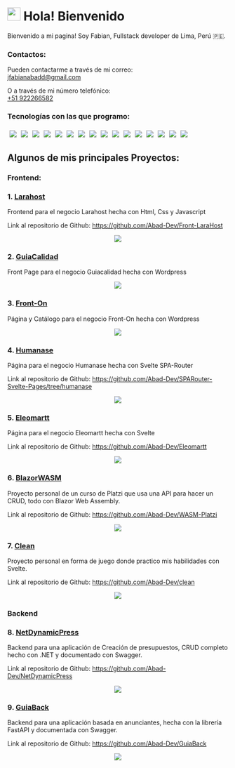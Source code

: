 <h1><img src="https://emojis.slackmojis.com/emojis/images/1531849430/4246/blob-sunglasses.gif?1531849430" width="30"/> Hola! Bienvenido</h1>

Bienvenido a mi pagina!
Soy Fabian, Fullstack developer de Lima, Perú 🇵🇪.

### Contactos:
Pueden contactarme a través de mi correo:
<br>
jfabianabadd@gmail.com

O a través de mi número telefónico:
<br>
[+51 922266582](tel:922266582)


### Tecnologías con las que programo:


<img style="float: left; margin: 5px;" src="https://img.shields.io/badge/C%23-239120?style=for-the-badge&logo=c-sharp&logoColor=white" >

<img style="float: left; margin: 5px;" src="https://img.shields.io/badge/Python-3776AB?style=for-the-badge&logo=python&logoColor=white">

<img style="float: left; margin: 5px;" src="https://img.shields.io/badge/.NET-5C2D91?style=for-the-badge&logo=.net&logoColor=white">

<img style="float: left; margin: 5px;" src="https://img.shields.io/badge/JavaScript-F7DF1E?style=for-the-badge&logo=JavaScript&logoColor=white">

<img style="float: left; margin: 5px;" src="https://img.shields.io/badge/Node.js-43853D?style=for-the-badge&logo=node.js&logoColor=white">

<img style="float: left; margin: 5px;" src="https://img.shields.io/badge/HTML5-E34F26?style=for-the-badge&logo=html5&logoColor=white">

<img style="float: left; margin: 5px;" src="https://img.shields.io/badge/CSS3-1572B6?style=for-the-badge&logo=css3&logoColor=white">

<img style="float: left; margin: 5px;" src="https://img.shields.io/badge/React-20232A?style=for-the-badge&logo=react&logoColor=61DAFB">

<img style="float: left; margin: 5px;" src="https://img.shields.io/badge/Bootstrap-563D7C?style=for-the-badge&logo=bootstrap&logoColor=white">

<img style="float: left; margin: 5px;" src="https://img.shields.io/badge/React_Router-CA4245?style=for-the-badge&logo=react-router&logoColor=white">

<img style="float: left; margin: 5px;" src="https://img.shields.io/badge/Flask-000000?style=for-the-badge&logo=flask&logoColor=white">

<img style="float: left; margin: 5px;" src="https://img.shields.io/badge/MySQL-00000F?style=for-the-badge&logo=mysql&logoColor=white">

<img style="float: left; margin: 5px;" src="https://img.shields.io/badge/json%20web%20tokens-323330?style=for-the-badge&logo=json-web-tokens&logoColor=pink">

<img style="float: left; margin: 5px;" src="https://img.shields.io/badge/Next.js-000?logo=nextdotjs&logoColor=fff&style=for-the-badge">

<img style="float: left; margin: 5px;" src="https://img.shields.io/badge/docker-%230db7ed.svg?style=for-the-badge&logo=docker&logoColor=white">

<img style="float: left; margin: 5px;" src="https://img.shields.io/badge/-Swagger-%23Clojure?style=for-the-badge&logo=swagger&logoColor=white">

<div style="clear: both;"></div>

## Algunos de mis principales Proyectos:

### Frontend:

### 1. [Larahost](https://larahost.net/)
Frontend para el negocio Larahost hecha con Html, Css y Javascript

Link al repositorio de Github: https://github.com/Abad-Dev/Front-LaraHost


<p align="center">
    <img src="images/larahost.png">
</p>

### 2. [GuiaCalidad](https://guiacalidad.com.pe)
Front Page para el negocio Guiacalidad hecha con Wordpress

<p align="center">
    <img src="images/guiacalidad.png">
</p>


### 3. [Front-On](https://fronton.com.pe)
Página y Catálogo para el negocio Front-On hecha con Wordpress

<p align="center">
    <img src="images/fronton.png">
</p>

### 4. [Humanase](https://humanase.com)
Página para el negocio Humanase hecha con Svelte SPA-Router

Link al repositorio de Github: https://github.com/Abad-Dev/SPARouter-Svelte-Pages/tree/humanase

<p align="center">
    <img src="images/humanase.png">
</p>


### 5. [Eleomartt](https://eleomartt.com)
Página para el negocio Eleomartt hecha con Svelte

Link al repositorio de Github: https://github.com/Abad-Dev/Eleomartt

<p align="center">
    <img src="images/eleomartt.png">
</p>


### 6. [BlazorWASM](https://jm-delivery.com)
Proyecto personal de un curso de Platzi que usa una API para hacer un CRUD, todo con Blazor Web Assembly.

Link al repositorio de Github: https://github.com/Abad-Dev/WASM-Platzi

<p align="center">
    <img src="images/blazor.png">
</p>

### 7. [Clean](https://larahost.net/clean)
Proyecto personal en forma de juego donde practico mis habilidades con Svelte.

Link al repositorio de Github: https://github.com/Abad-Dev/clean

<p align="center">
    <img src="https://raw.githubusercontent.com/Abad-Dev/clean/main/images/prev.png">
</p>


### Backend

### 8. [NetDynamicPress](https://larahost.net/clean)
Backend para una aplicación de Creación de presupuestos, CRUD completo hecho con .NET y documentado con Swagger.

Link al repositorio de Github: https://github.com/Abad-Dev/NetDynamicPress

<p align="center">
    <img src="images/net.png">
</p>


### 9. [GuiaBack]()
Backend para una aplicación basada en anunciantes, hecha con la librería FastAPI y documentada con Swagger.

Link al repositorio de Github: https://github.com/Abad-Dev/GuiaBack

<p align="center">
    <img src="images/guia.png">
</p>